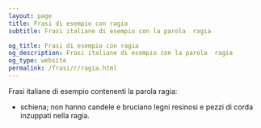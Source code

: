 ```yaml
---
layout: page
title: Frasi di esempio con ragia 
subtitle: Frasi italiane di esempio con la parola  ragia

og_title: Frasi di esempio con ragia 
og_description: Frasi italiane di esempio con la parola  ragia
og_type: website
permalink: /frasi/r/ragia.html
---
```


Frasi italiane di esempio contenenti la parola ragia:


- schiena; non hanno candele e bruciano legni resinosi e pezzi di corda inzuppati nella ragia.
